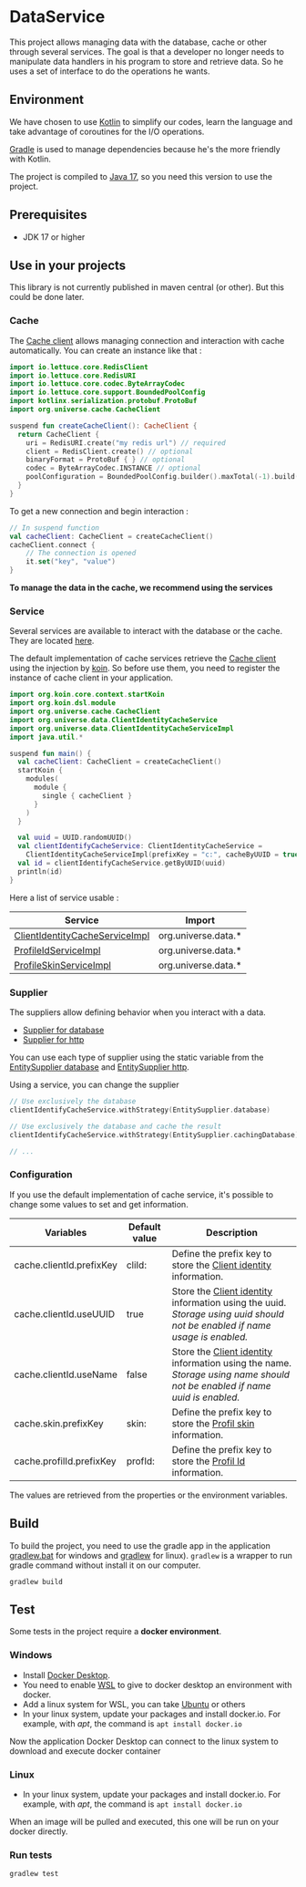 # DataService

This project allows managing data with the database, cache or other through several services. The goal is that a
developer no longer needs to manipulate data handlers in his program to store and retrieve data. So he uses a set of
interface to do the operations he wants.

## Environment

We have chosen to use [Kotlin](https://kotlinlang.org/) to simplify our codes, learn the language and take advantage of
coroutines for the I/O operations.

[Gradle](https://gradle.org/) is used to manage dependencies because he's the more friendly with Kotlin.

The project is compiled to [Java 17](https://www.oracle.com/java/technologies/javase/jdk17-archive-downloads.html), so
you need this version to use the project.

## Prerequisites

- JDK 17 or higher

## Use in your projects

This library is not currently published in maven central (or other). But this could be done later.

### Cache

The [Cache client](src/main/kotlin/org/universe/cache/CacheClient.kt) allows managing connection and interaction with
cache automatically. You can create an instance like that :

```kotlin
import io.lettuce.core.RedisClient
import io.lettuce.core.RedisURI
import io.lettuce.core.codec.ByteArrayCodec
import io.lettuce.core.support.BoundedPoolConfig
import kotlinx.serialization.protobuf.ProtoBuf
import org.universe.cache.CacheClient

suspend fun createCacheClient(): CacheClient {
  return CacheClient {
    uri = RedisURI.create("my redis url") // required
    client = RedisClient.create() // optional
    binaryFormat = ProtoBuf { } // optional
    codec = ByteArrayCodec.INSTANCE // optional
    poolConfiguration = BoundedPoolConfig.builder().maxTotal(-1).build() // optional
  }
}
```

To get a new connection and begin interaction :

```kotlin
// In suspend function
val cacheClient: CacheClient = createCacheClient()
cacheClient.connect {
    // The connection is opened
    it.set("key", "value")
}
```

**To manage the data in the cache, we recommend using the services**

### Service

Several services are available to interact with the database or the cache. They are
located [here](src/main/kotlin/org/universe/data).

The default implementation of cache services retrieve
the [Cache client](src/main/kotlin/org/universe/cache/CacheClient.kt) using the injection
by [koin](https://github.com/InsertKoinIO/koin). So before use them, you need to register the instance of cache client
in your application.

```kotlin
import org.koin.core.context.startKoin
import org.koin.dsl.module
import org.universe.cache.CacheClient
import org.universe.data.ClientIdentityCacheService
import org.universe.data.ClientIdentityCacheServiceImpl
import java.util.*

suspend fun main() {
  val cacheClient: CacheClient = createCacheClient()
  startKoin {
    modules(
      module {
        single { cacheClient }
      }
    )
  }

  val uuid = UUID.randomUUID()
  val clientIdentifyCacheService: ClientIdentityCacheService =
    ClientIdentityCacheServiceImpl(prefixKey = "c:", cacheByUUID = true, cacheByName = false)
  val id = clientIdentifyCacheService.getByUUID(uuid)
  println(id)
}
```

Here a list of service usable :

| Service                                                                               | Import               |
|---------------------------------------------------------------------------------------|----------------------|
| [ClientIdentityCacheServiceImpl](src/main/kotlin/org/universe/data/ClientIdentity.kt) | org.universe.data.*  |
| [ProfileIdServiceImpl](src/main/kotlin/org/universe/data/ProfileId.kt)                | org.universe.data.*  |
| [ProfileSkinServiceImpl](src/main/kotlin/org/universe/data/ProfileSkin.kt)            | org.universe.data.*  |

### Supplier

The suppliers allow defining behavior when you interact with a data.

- [Supplier for database](src/main/kotlin/org/universe/supplier/database)
- [Supplier for http](src/main/kotlin/org/universe/supplier/http)

You can use each type of supplier using the static variable from the 
[EntitySupplier database](src/main/kotlin/org/universe/supplier/database/EntitySupplier.kt) and 
[EntitySupplier http](src/main/kotlin/org/universe/supplier/http/EntitySupplier.kt).

Using a service, you can change the supplier

```kotlin
// Use exclusively the database
clientIdentifyCacheService.withStrategy(EntitySupplier.database)

// Use exclusively the database and cache the result
clientIdentifyCacheService.withStrategy(EntitySupplier.cachingDatabase)

// ...
```

### Configuration

If you use the default implementation of cache service, it's possible to change some values to set and get information.

| Variables                | Default value | Description                                                                                                                                                                       |
|--------------------------|---------------|-----------------------------------------------------------------------------------------------------------------------------------------------------------------------------------|
| cache.clientId.prefixKey | cliId:        | Define the prefix key to store the [Client identity](src/main/kotlin/org/universe/data/ClientIdentity.kt) information.                                                            |
| cache.clientId.useUUID   | true          | Store the [Client identity](src/main/kotlin/org/universe/data/ClientIdentity.kt) information using the uuid. *Storage using uuid should not be enabled if name usage is enabled.* |
| cache.clientId.useName   | false         | Store the [Client identity](src/main/kotlin/org/universe/data/ClientIdentity.kt) information using the name. *Storage using name should not be enabled if name uuid is enabled.*  |
| cache.skin.prefixKey     | skin:         | Define the prefix key to store the [Profil skin](src/main/kotlin/org/universe/data/ProfileSkin.kt) information.                                                                   |
| cache.profilId.prefixKey | profId:       | Define the prefix key to store the [Profil Id](src/main/kotlin/org/universe/data/ProfileId.kt) information.                                                                       |

The values are retrieved from the properties or the environment variables.

## Build

To build the project, you need to use the gradle app in the application [gradlew.bat](gradlew.bat) for windows and [gradlew](gradlew) for linux).
`gradlew` is a wrapper to run gradle command without install it on our computer.

````shell
gradlew build
````

## Test

Some tests in the project require a **docker environment**.

### Windows

- Install [Docker Desktop](https://www.docker.com/products/docker-desktop/).
- You need to enable [WSL](https://docs.microsoft.com/en-us/windows/wsl/install) to give to docker desktop an
  environment with docker.
- Add a linux system for WSL, you can
  take [Ubuntu](https://apps.microsoft.com/store/detail/ubuntu-20044-lts/9MTTCL66CPXJ) or others
- In your linux system, update your packages and install docker.io. For example, with *apt*, the command
  is `apt install docker.io`

Now the application Docker Desktop can connect to the linux system to download and execute docker container

### Linux

- In your linux system, update your packages and install docker.io. For example, with *apt*, the command
  is `apt install docker.io`

When an image will be pulled and executed, this one will be run on your docker directly.

### Run tests

````shell
gradlew test
````
